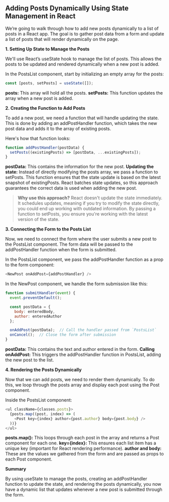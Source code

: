 ## Adding Posts Dynamically Using State Management in React

We’re going to walk through how to add new posts dynamically to a list of posts in a React app. The goal is to gather post data from a form and update a list of posts that will render dynamically on the page.

**1. Setting Up State to Manage the Posts**

We'll use React’s useState hook to manage the list of posts. This allows the posts to be updated and rendered dynamically when a new post is added.

In the PostsList component, start by initializing an empty array for the posts:

```js
const [posts, setPosts] = useState([]);
```

**posts:** This array will hold all the posts.
**setPosts:** This function updates the array when a new post is added.

**2. Creating the Function to Add Posts**

To add a new post, we need a function that will handle updating the state. This is done by adding an addPostHandler function, which takes the new post data and adds it to the array of existing posts.

Here's how that function looks:

```js
function addPostHandler(postData) {
  setPosts((existingPosts) => [postData, ...existingPosts]);
}
```

**postData:** This contains the information for the new post.
**Updating the state:** Instead of directly modifying the posts array, we pass a function to setPosts. This function ensures that the state update is based on the latest snapshot of existingPosts. React batches state updates, so this approach guarantees the correct data is used when adding the new post.

> **Why use this approach?** React doesn't update the state immediately. It schedules updates, meaning if you try to modify the state directly, you could end up working with outdated information. By passing a function to setPosts, you ensure you're working with the latest version of the state.

**3. Connecting the Form to the Posts List**

Now, we need to connect the form where the user submits a new post to the PostsList component. The form data will be passed to the addPostHandler function when the form is submitted.

In the PostsList component, we pass the addPostHandler function as a prop to the form component:

```js
<NewPost onAddPost={addPostHandler} />
```

In the NewPost component, we handle the form submission like this:

```js
function submitHandler(event) {
  event.preventDefault();

  const postData = {
    body: enteredBody,
    author: enteredAuthor
  };

  onAddPost(postData);  // Call the handler passed from `PostsList`
  onCancel();  // Close the form after submission
}
```

**postData:** This contains the text and author entered in the form.
**Calling onAddPost:** This triggers the addPostHandler function in PostsList, adding the new post to the list.

**4. Rendering the Posts Dynamically**

Now that we can add posts, we need to render them dynamically. To do this, we loop through the posts array and display each post using the Post component.

Inside the PostsList component:

```js
<ul className={classes.posts}>
  {posts.map((post, index) => (
    <Post key={index} author={post.author} body={post.body} />
  ))}
</ul>
```

**posts.map():** This loops through each post in the array and returns a Post component for each one.
**key={index}:** This ensures each list item has a unique key (important for React rendering performance).
**author and body:** These are the values we gathered from the form and are passed as props to each Post component.

**Summary**

By using useState to manage the posts, creating an addPostHandler function to update the state, and rendering the posts dynamically, you now have a dynamic list that updates whenever a new post is submitted through the form.